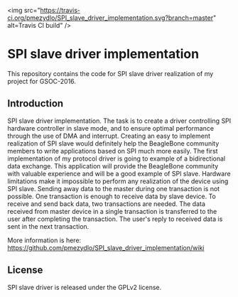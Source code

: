 <img src="https://travis-ci.org/pmezydlo/SPI_slave_driver_implementation.svg?branch=master" alt=Travis Cl build" />

<h1>SPI slave driver implementation</h1>
This repository contains the code for SPI slave driver realization of my project for GSOC-2016.

<h2>Introduction</h2>
SPI slave driver implementation. The task is to create a driver controlling
SPI hardware controller in slave mode, and to ensure optimal performance through
the use of DMA and interrupt. Creating an easy to implement realization of SPI slave
would definitely help the BeagleBone community members to write applications 
based on SPI much more easily. The first implementation of my protocol driver is going
to example of a bidirectional data exchange. This application will provide 
the BeagleBone community with valuable experience and will be a good example of SPI slave.  
Hardware limitations make it impossible to perform any realization of the device using SPI slave. 
Sending away data to the master during one transaction is not possible. One transaction is enough
to receive data by slave device. To receive and send back data, two transactions are needed. 
The data received from master device in a single transaction is transferred to the user after
completing the transaction. The user's reply to received data is sent in the next transaction.

More information is here:
<a href="https://github.com/pmezydlo/SPI_slave_driver_implementation/wiki"> https://github.com/pmezydlo/SPI_slave_driver_implementation/wiki</a></li>

<h2>License</h2>
SPI slave driver is released under the GPLv2 license.



